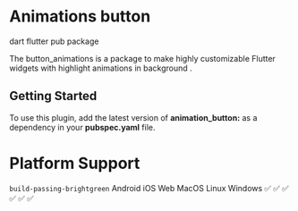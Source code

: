 # Animations button
dart flutter pub package

The button_animations is a package to make highly customizable Flutter widgets 
with highlight animations in background .

## Getting Started
To use this plugin, add the latest version of **animation_button:** as a dependency
in your **pubspec.yaml** file.

# Platform Support
`build-passing-brightgreen`
Android	
iOS	Web	MacOS	Linux	Windows   ✅    ✅	✅	✅	✅  	✅